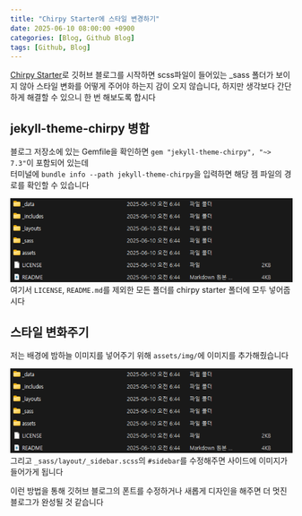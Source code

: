 ```yaml
---
title: "Chirpy Starter에 스타일 변경하기"
date: 2025-06-10 08:00:00 +0900
categories: [Blog, Github Blog]
tags: [Github, Blog]
---
```

[Chirpy Starter](https://github.com/cotes2020/chirpy-starter)로 깃허브 블로그를 시작하면 scss파일이 들어있는 _sass 폴더가 보이지 않아 스타일 변화를 어떻게 주어야 하는지 감이 오지 않습니다, 하지만 생각보다 간단하게 해결할 수 있으니 한 번 해보도록 합시다   
   
## jekyll-theme-chirpy 병합   

블로그 저장소에 있는 Gemfile을 확인하면 `gem "jekyll-theme-chirpy", "~> 7.3"`이 포함되어 있는데   
터미널에 `bundle info --path jekyll-theme-chirpy`을 입력하면 해당 젬 파일의 경로를 확인할 수 있습니다   
   
![Image](/assets/img/postimg/postimg000.png)   
여기서 `LICENSE`, `README.md`를 제외한 모든 폴더를 chirpy starter 폴더에 모두 넣어줍시다   
   
## 스타일 변화주기   
저는 배경에 밤하늘 이미지를 넣어주기 위해 `assets/img/`에 이미지를 추가해줬습니다   

![Image](/assets/img/postimg/postimg001.png)   
그리고 `_sass/layout/_sidebar.scss`의 `#sidebar`를 수정해주면 사이드에 이미지가 들어가게 됩니다   
   
이런 방법을 통해 깃허브 블로그의 폰트를 수정하거나 새롭게 디자인을 해주면 더 멋진 블로그가 완성될 것 같습니다   